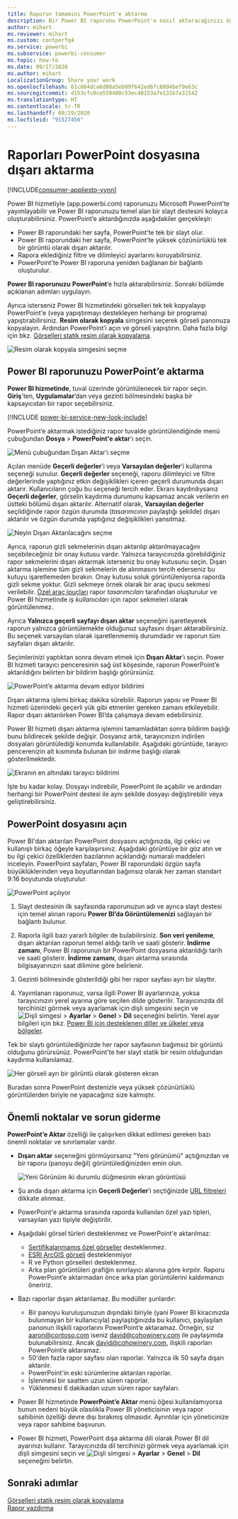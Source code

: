 ```yaml
---
title: Raporun tamamını PowerPoint'e aktarma
description: Bir Power BI raporunu PowerPoint'e nasıl aktaracağınızı öğrenin.
author: mihart
ms.reviewer: mihart
ms.custom: contperfq4
ms.service: powerbi
ms.subservice: powerbi-consumer
ms.topic: how-to
ms.date: 09/17/2020
ms.author: mihart
LocalizationGroup: Share your work
ms.openlocfilehash: 61c084dca6d80a5e609f642ed6fc6894bef9e63c
ms.sourcegitcommit: d153cfc0ce559480c53ec48153a7e131b7a31542
ms.translationtype: HT
ms.contentlocale: tr-TR
ms.lasthandoff: 09/29/2020
ms.locfileid: "91527456"
---
```

# <a name="export-reports-to-powerpoint"></a>Raporları PowerPoint dosyasına dışarı aktarma

[!INCLUDE[consumer-appliesto-yynn](../includes/consumer-appliesto-yynn.md)]


Power BI hizmetiyle (app.powerbi.com) raporunuzu Microsoft PowerPoint’te yayımlayabilir ve Power BI raporunuzu temel alan bir slayt destesini kolayca oluşturabilirsiniz. PowerPoint’e aktardığınızda aşağıdakiler gerçekleşir:

* Power BI raporundaki her sayfa, PowerPoint’te tek bir slayt olur.
* Power BI raporundaki her sayfa, PowerPoint’te yüksek çözünürlüklü tek bir görüntü olarak dışarı aktarılır.
* Rapora eklediğiniz filtre ve dilimleyici ayarlarını koruyabilirsiniz.
* PowerPoint’te Power BI raporuna yeniden bağlanan bir bağlantı oluşturulur.

**Power BI raporunuzu** **PowerPoint**’e hızla aktarabilirsiniz. Sonraki bölümde açıklanan adımları uygulayın.

Ayrıca isterseniz Power BI hizmetindeki görselleri tek tek kopyalayıp PowerPoint'e (veya yapıştırmayı destekleyen herhangi bir programa) yapıştırabilirsiniz. **Resim olarak kopyala** simgesini seçerek görseli panonuza kopyalayın. Ardından PowerPoint’i açın ve görseli yapıştırın. Daha fazla bilgi için bkz. [Görselleri statik resim olarak kopyalama](../visuals/power-bi-visualization-copy-paste.md).

![Resim olarak kopyala simgesini seçme](media/end-user-powerpoint/power-bi-copy.png)

## <a name="export-your-power-bi-report-to-powerpoint"></a>Power BI raporunuzu PowerPoint’e aktarma
**Power BI hizmetinde**, tuval üzerinde görüntülenecek bir rapor seçin. **Giriş**'ten, **Uygulamalar**’dan veya gezinti bölmesindeki başka bir kapsayıcıdan bir rapor seçebilirsiniz.

[!INCLUDE [power-bi-service-new-look-include](../includes/power-bi-service-new-look-include.md)]

PowerPoint’e aktarmak istediğiniz rapor tuvalde görüntülendiğinde menü çubuğundan **Dosya** > **PowerPoint'e aktar**'ı seçin.

![Menü çubuğundan Dışarı Aktar’ı seçme](media/end-user-powerpoint/power-bi-export.png)

Açılan menüde **Geçerli değerler**’i veya **Varsayılan değerler**’i kullanma seçeneği sunulur. **Geçerli değerler** seçeneği, raporu dilimleyici ve filtre değerlerinde yaptığınız etkin değişiklikleri içeren geçerli durumunda dışarı aktarır.  Kullanıcıların çoğu bu seçeneği tercih eder. Ekranı kaydırdıysanız **Geçerli değerler**, görselin kaydırma durumunu kapsamaz ancak verilerin en üstteki bölümü dışarı aktarılır. Alternatif olarak, **Varsayılan değerler** seçildiğinde rapor özgün durumda (*tasarımcının* paylaştığı şekilde) dışarı aktarılır ve özgün durumda yaptığınız değişiklikleri yansıtmaz.

![Neyin Dışarı Aktarılacağını seçme](media/end-user-powerpoint/power-bi-current-values.png)
 
Ayrıca, raporun gizli sekmelerinin dışarı aktarılıp aktarılmayacağını seçebileceğiniz bir onay kutusu vardır. Yalnızca tarayıcınızda görebildiğiniz rapor sekmelerini dışarı aktarmak isterseniz bu onay kutusunu seçin. Dışarı aktarma işlemine tüm gizli sekmelerin de alınmasını tercih ederseniz bu kutuyu işaretlemeden bırakın. Onay kutusu soluk görüntüleniyorsa raporda gizli sekme yoktur. Gizli sekmeye örnek olarak bir araç ipucu sekmesi verilebilir. [Özel araç ipuçları](../create-reports/desktop-tooltips.md) rapor *tasarımcıları* tarafından oluşturulur ve Power BI hizmetinde *iş kullanıcıları* için rapor sekmeleri olarak görüntülenmez. 

Ayrıca **Yalnızca geçerli sayfayı dışarı aktar** seçeneğini işaretleyerek raporun yalnızca görüntülemekte olduğunuz sayfasını dışarı aktarabilirsiniz.  Bu seçenek varsayılan olarak işaretlenmemiş durumdadır ve raporun tüm sayfaları dışarı aktarılır.

Seçimlerinizi yaptıktan sonra devam etmek için **Dışarı Aktar**’ı seçin. Power BI hizmeti tarayıcı penceresinin sağ üst köşesinde, raporun PowerPoint’e aktarıldığını belirten bir bildirim başlığı görürsünüz. 



![PowerPoint’e aktarma devam ediyor bildirimi](media/end-user-powerpoint/power-bi-export-progress.png)

Dışarı aktarma işlemi birkaç dakika sürebilir. Raporun yapısı ve Power BI hizmeti üzerindeki geçerli yük gibi etmenler gereken zamanı etkileyebilir. Rapor dışarı aktarılırken Power BI’da çalışmaya devam edebilirsiniz.

Power BI hizmeti dışarı aktarma işlemini tamamladıktan sonra bildirim başlığı bunu bildirecek şekilde değişir. Dosyanız artık, tarayıcınızın indirilen dosyaları görüntülediği konumda kullanılabilir. Aşağıdaki görüntüde, tarayıcı pencerenizin alt kısmında bulunan bir indirme başlığı olarak gösterilmektedir.

![Ekranın en altındaki tarayıcı bildirimi](media/end-user-powerpoint/power-bi-browsers.png)

İşte bu kadar kolay. Dosyayı indirebilir, PowerPoint ile açabilir ve ardından herhangi bir PowerPoint destesi ile aynı şekilde dosyayı değiştirebilir veya geliştirebilirsiniz.

## <a name="open-the-powerpoint-file"></a>PowerPoint dosyasını açın
Power BI'dan aktarılan PowerPoint dosyasını açtığınızda, ilgi çekici ve kullanışlı birkaç öğeyle karşılaşırsınız. Aşağıdaki görüntüye bir göz atın ve bu ilgi çekici özelliklerden bazılarının açıklandığı numaralı maddeleri inceleyin. PowerPoint sayfaları, Power BI raporundaki özgün sayfa büyüklüklerinden veya boyutlarından bağımsız olarak her zaman standart 9:16 boyutunda oluşturulur.

![PowerPoint açılıyor](media/end-user-powerpoint/power-bi-powerpoint-numbered.png)

1. Slayt destesinin ilk sayfasında raporunuzun adı ve ayrıca slayt destesi için temel alınan raporu **Power BI’da Görüntülemenizi** sağlayan bir bağlantı bulunur.
2. Raporla ilgili bazı yararlı bilgiler de bulabilirsiniz. **Son veri yenileme**, dışarı aktarılan raporun temel aldığı tarih ve saati gösterir. **İndirme zamanı**, Power BI raporunun bir PowerPoint dosyasına aktarıldığı tarih ve saati gösterir. **İndirme zamanı**, dışarı aktarma sırasında bilgisayarınızın saat dilimine göre belirlenir.


3. Gezinti bölmesinde gösterildiği gibi her rapor sayfası ayrı bir slayttır. 
4. Yayımlanan raporunuz, varsa ilgili Power BI ayarlarınıza, yoksa tarayıcınızın yerel ayarına göre seçilen dilde gösterilir. Tarayıcınızda dil tercihinizi görmek veya ayarlamak için dişli simgesini seçin ve ![Dişli simgesi](media/end-user-powerpoint/power-bi-settings-icon.png) > **Ayarlar** > **Genel** > **Dil** seçeneğini belirtin. Yerel ayar bilgileri için bkz. [Power BI için desteklenen diller ve ülkeler veya bölgeler](../fundamentals/supported-languages-countries-regions.md).


Tek bir slaytı görüntülediğinizde her rapor sayfasının bağımsız bir görüntü olduğunu görürsünüz. PowerPoint'te her slayt statik bir resim olduğundan kaydırma kullanılamaz.

![Her görseli ayrı bir görüntü olarak gösteren ekran](media/end-user-powerpoint/power-bi-images.png)

Buradan sonra PowerPoint destenizle veya yüksek çözünürlüklü görüntülerden biriyle ne yapacağınız size kalmıştır.

## <a name="considerations-and-troubleshooting"></a>Önemli noktalar ve sorun giderme
**PowerPoint’e Aktar** özelliği ile çalışırken dikkat edilmesi gereken bazı önemli noktalar ve sınırlamalar vardır.
 

* **Dışarı aktar** seçeneğini görmüyorsanız "Yeni görünümü" açtığınızdan ve bir raporu (panoyu değil) görüntülediğinizden emin olun.

    ![Yeni Görünüm iki durumlu düğmesinin ekran görüntüsü](media/end-user-powerpoint/power-bi-new-look.png)

* Şu anda dışarı aktarma için **Geçerli Değerler**’i seçtiğinizde [URL filtreleri](../collaborate-share/service-url-filters.md) dikkate alınmaz.

* PowerPoint'e aktarma sırasında raporda kullanılan özel yazı tipleri, varsayılan yazı tipiyle değiştirilir.

* Aşağıdaki görsel türleri desteklenmez ve PowerPoint'e aktarılmaz:
   - [Sertifikalanmamış özel görseller](../developer/visuals/power-bi-custom-visuals-certified.md) desteklenmez. 
   - [ESRI ArcGIS görseli](../visuals/power-bi-visualizations-arcgis.md) desteklenmiyor
   - R ve Python görselleri desteklenmez.
   - Arka plan görüntüleri grafiğin sınırlayıcı alanına göre kırpılır. Raporu PowerPoint’e aktarmadan önce arka plan görüntülerini kaldırmanızı öneririz.

* Bazı raporlar dışarı aktarılamaz. Bu modüller şunlardır:
    - Bir panoyu kuruluşunuzun dışındaki biriyle (yani Power BI kiracınızda bulunmayan bir kullanıcıyla) paylaştığınızda bu kullanıcı, paylaşılan panonun ilişkili raporlarını PowerPoint’e aktaramaz. Örneğin, siz aaron@contoso.com iseniz david@cohowinery.com ile paylaşımda bulunabilirsiniz. Ancak david@cohowinery.com, ilişkili raporları PowerPoint’e aktaramaz.
    - 50'den fazla rapor sayfası olan raporlar. Yalnızca ilk 50 sayfa dışarı aktarılır.
    - PowerPoint'in eski sürümlerine aktarılan raporlar.
    - İşlenmesi bir saatten uzun süren raporlar. 
    - Yüklenmesi 6 dakikadan uzun süren rapor sayfaları. 

* Power BI hizmetinde **PowerPoint’e Aktar** menü öğesi kullanılamıyorsa bunun nedeni büyük olasılıkla Power BI yöneticisinin veya rapor sahibinin özelliği devre dışı bırakmış olmasıdır. Ayrıntılar için yöneticinize veya rapor sahibine başvurun.
* Power BI hizmeti, PowerPoint dışa aktarma dili olarak Power BI dil ayarınızı kullanır. Tarayıcınızda dil tercihinizi görmek veya ayarlamak için dişli simgesini seçin ve ![Dişli simgesi](media/end-user-powerpoint/power-bi-settings-icon.png) > **Ayarlar** > **Genel** > **Dil** seçeneğini belirtin.



## <a name="next-steps"></a>Sonraki adımlar
[Görselleri statik resim olarak kopyalama](../visuals/power-bi-visualization-copy-paste.md)    
[Rapor yazdırma](end-user-print.md)
